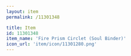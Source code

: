 ```yaml
---
layout: item
permalink: /11301348

title: Item
id: 11301348
item_name: 'Fire Prism Circlet (Soul Binder)'
icon_url: 'item/icon/11301280.png'
---
```

